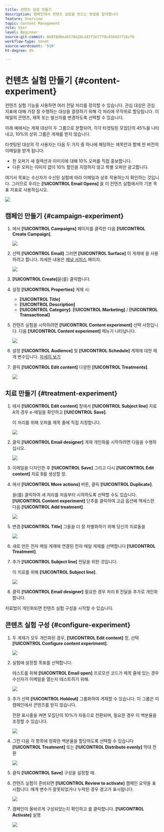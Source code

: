 ```yaml
---
title: 컨텐츠 실험 만들기
description: 캠페인에서 컨텐츠 실험을 만드는 방법을 알아봅니다
feature: Overview
topic: Content Management
role: User
level: Beginner
source-git-commit: 0e978d0eab570a28c187f3e7779c450437f16cfb
workflow-type: tm+mt
source-wordcount: '510'
ht-degree: 0%

---
```


# 컨텐츠 실험 만들기 {#content-experiment}

컨텐츠 실험 기능을 사용하면 여러 전달 처리를 정의할 수 있습니다. 관심 대상은 관심 지표에 대해 가장 잘 수행하는 대상을 결정하기 위해 각 처리에 무작위로 할당됩니다. 이메일의 콘텐츠, 제목 또는 발신자를 변경하도록 선택할 수 있습니다.

아래 예에서는 게재 대상이 두 그룹으로 분할되어, 각각 타겟팅된 모집단의 45%를 나타내고, 10%의 상위 그룹은 게재를 받지 않습니다.

타겟팅된 대상의 각 사용자는 다음 두 가지 중 하나에 해당하는 제목란과 함께 한 버전의 이메일을 받게 됩니다.

* 한 오퍼가 새 컬렉션과 이미지에 대해 10% 오퍼를 직접 홍보합니다.
* 다른 오퍼는 이미지 없이 10% 할인을 지정하지 않고 특별 오퍼만 광고합니다.

여기서 목표는 수신자가 수신된 실험에 따라 이메일과 상호 작용하는지 확인하는 것입니다. 그러므로 우리는 **[!UICONTROL Email Opens]** 을 이 컨텐츠 실험에서의 기본 목표 지표로 사용하십시오.

![](assets/content_experiment.png)

## 캠페인 만들기 {#campaign-experiment}

1. 에서 **[!UICONTROL Campaigns]** 페이지를 클릭한 다음 **[!UICONTROL Create Campaign]**.

   ![](assets/content_experiment_1.png)

1. 선택 **[!UICONTROL Email]** 그러면 **[!UICONTROL Surface]** 이 게재에 을 사용하려고 합니다. 자세한 내용은 [채널 서피스](../configuration/message-presets.md) 페이지.

   ![](assets/content_experiment_2.png)

1. **[!UICONTROL Create]**&#x200B;을(를) 클릭합니다.

1. 설정 **[!UICONTROL Properties]** 게재 시:
   * **[!UICONTROL Title]**
   * **[!UICONTROL Description]**
   * **[!UICONTROL Category]**: **[!UICONTROL Marketing]** / **[!UICONTROL Transactional]**

1. 컨텐츠 실험을 시작하려면 **[!UICONTROL Content experiment]** 선택 사항입니다. 다음 **[!UICONTROL Content experiment]** 메뉴가 나타납니다.

   ![](assets/content_experiment_3.png)

1. 설정 **[!UICONTROL Audience]** 및 **[!UICONTROL Schedule]** 게재에 대한 매개 변수입니다. [자세히 보기](create-campaign.md)

1. 클릭 **[!UICONTROL Edit content]** 다양한 **[!UICONTROL Treatments]**.

   ![](assets/content_experiment_4.png)

## 치료 만들기 {#treatment-experiment}

1. 에서 **[!UICONTROL Edit content]** 창에서 **[!UICONTROL Subject line]** 치료 A의 경우 e-메일을 확인하고 **[!UICONTROL Save]**.

   이 처리를 위해 오퍼를 제목 줄에 직접 지정합니다.

   ![](assets/content_experiment_5.png)

1. 클릭 **[!UICONTROL Email designer]** 게재 개인화를 시작하려면 다음을 수행하십시오.

   ![](assets/content_experiment_6.png)

1. 이메일을 디자인한 후 **[!UICONTROL Save]** 그리고 다시 **[!UICONTROL Edit content]** 치료 B를 생성할 창.

1. 에서 **[!UICONTROL More actions]** 버튼, 클릭 **[!UICONTROL Duplicate]**.

   을(를) 클릭하여 새 처리를 처음부터 시작하도록 선택할 수도 있습니다. **[!UICONTROL Content experiment]** 단추를 클릭하여 고급 옵션에 액세스한 다음 **[!UICONTROL Add treatment]**.

   ![](assets/content_experiment_7.png)

1. 변경 **[!UICONTROL Title]** 그들을 더 잘 차별화하기 위해 당신의 치료들을

   ![](assets/content_experiment_8.png)

1. 새로 만든 전자 메일 게재에 연결된 전자 메일 게재를 선택합니다 **[!UICONTROL Treatment]**.

1. 추가 **[!UICONTROL Subject line]** 전달을 위한 것입니다.

   이 치료를 위해 **[!UICONTROL Subject line]**.

   ![](assets/content_experiment_9.png)

1. 클릭 **[!UICONTROL Email designer]** 필요한 경우 처리 B 전달을 추가로 개인화합니다.

치료법이 개인화되면 컨텐츠 실험 구성을 시작할 수 있습니다.

## 콘텐츠 실험 구성 {#configure-experiment}

1. 두 게재가 모두 개인화된 경우, **[!UICONTROL Edit content]** 창, 선택 **[!UICONTROL Configure content experiment]**.

   ![](assets/content_experiment_10.png)

1. 실험에 설정할 목표를 선택합니다.

   테스트를 위해 **[!UICONTROL Email open]** 프로모션 코드가 제목 줄에 있는 경우 수신자가 이메일을 열는지 테스트하기 위해.

   ![](assets/content_experiment_11.png)

1. 추가 선택 **[!UICONTROL Holdout]** 그룹화하여 게재할 수 있습니다. 이 그룹은 이 캠페인에서 콘텐츠를 받지 않습니다.

   전환 표시줄을 켜면 모집단의 10%가 자동으로 전환되며, 필요한 경우 이 백분율을 조정할 수 있습니다.

   ![](assets/content_experiment_12.png)

1. 그런 다음 각 항목에 정확한 백분율을 할당하도록 선택할 수 있습니다 **[!UICONTROL Treatment]** 또는 **[!UICONTROL Distribute evenly]** 막대 전환

   ![](assets/content_experiment_13.png)

1. 클릭 **[!UICONTROL Save]** 구성을 설정할 때.

1. 컨텐츠 실험이 준비되면 **[!UICONTROL Review to activate]** 캠페인 요약을 표시합니다. 매개 변수가 잘못되었거나 누락된 경우 경고가 표시됩니다.

   ![](assets/content_experiment_15.png)

1. 캠페인이 올바르게 구성되었는지 확인하고 를 클릭합니다. **[!UICONTROL Activate]** 실행

   ![](assets/content_experiment_14.png)

